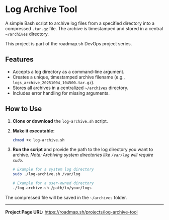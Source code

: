 # Log Archive Tool

A simple Bash script to archive log files from a specified directory into a compressed `.tar.gz` file. The archive is timestamped and stored in a central `~/archives` directory.

This project is part of the roadmap.sh DevOps project series.

## Features

-   Accepts a log directory as a command-line argument.
-   Creates a unique, timestamped archive filename (e.g., `logs_archive_20251004_104500.tar.gz`).
-   Stores all archives in a centralized `~/archives` directory.
-   Includes error handling for missing arguments.

## How to Use

1.  **Clone or download** the `log-archive.sh` script.

2.  **Make it executable:**
    ```sh
    chmod +x log-archive.sh
    ```

3.  **Run the script** and provide the path to the log directory you want to archive.
    *Note: Archiving system directories like `/var/log` will require `sudo`.*

    ```sh
    # Example for a system log directory
    sudo ./log-archive.sh /var/log

    # Example for a user-owned directory
    ./log-archive.sh /path/to/your/logs
    ```
The compressed file will be saved in the `~/archives` folder.

---

**Project Page URL:** https://roadmap.sh/projects/log-archive-tool